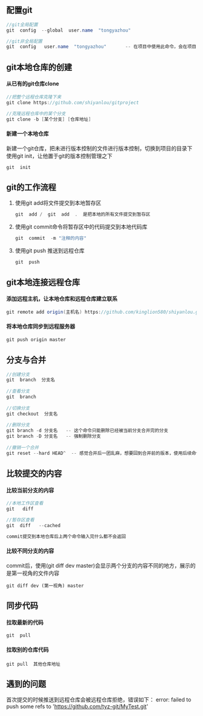 ## 配置git

```java
//git全局配置
git  config  --global  user.name  "tongyazhou"

//git非全局配置
git  config   user.name  "tongyazhou"		-- 在项目中使用此命令，会在项目中出现  .git/config文件，代表当前项目的配置
```







## git本地仓库的创建

#### 从已有的git仓库clone

```java
//把整个远程仓库克隆下来
git clone https://github.com/shiyanlou/gitproject

//克隆远程仓库中的某个分支
git clone -b [某个分支] [仓库地址]
```

#### 新建一个本地仓库

新建一个git仓库，把未进行版本控制的文件进行版本控制，切换到项目的目录下使用git  init，让他置于git的版本控制管理之下

```
git  init
```







## git的工作流程

1. 使用git add将文件提交到本地暂存区

   ```java
   git  add /  git  add  .  是把本地的所有文件提交到暂存区
   ```

2. 使用git  commit命令将暂存区中的代码提交到本地代码库

   ```java
   git  commit  -m "注释的内容"
   ```

3. 使用git  push 推送到远程仓库

   ```
   git  push
   ```







## git本地连接远程仓库

#### 添加远程主机，让本地仓库和远程仓库建立联系

```java
git remote add origin(主机名) https://github.com/kinglion580/shiyanlou.git(git地址)
```

#### 将本地仓库同步到远程服务器

```java
git push origin master
```







## 分支与合并

```java
//创建分支
git  branch  分支名
    
//查看分支
git  branch
    
//切换分支
git checkout  分支名
    
//删除分支
git branch -d 分支名   -- 这个命令只能删除已经被当前分支合并完的分支
git branch -D 分支名	-- 强制删除分支
    
//撤销一个合并
git reset --hard HEAD^	-- 感觉合并后一团乱麻，想要回到合并前的版本，使用后续命令完成
```







## 比较提交的内容

#### 比较当前分支的内容

```java
//本地工作区查看
git   diff

//暂存区查看
git  diff   --cached

commit提交到本地仓库后上两个命令输入完什么都不会返回
```

#### 比较不同分支的内容

commit后，使用(git  diff   dev  master)会显示两个分支的内容不同的地方，展示的是第一视角的文件内容

```
git diff dev (第一视角) master
```









## 同步代码

#### 拉取最新的代码

```
git  pull
```

#### 拉取别的仓库代码

```
git pull  其他仓库地址
```







## 遇到的问题

首次提交的时候推送到远程仓库会被远程仓库拒绝，错误如下：
error: failed to push some refs to 'https://github.com/tyz-git/MyTest.git'